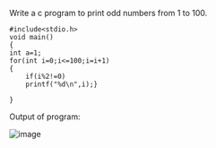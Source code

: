 Write a c program to print odd numbers from 1 to 100.


    #include<stdio.h>
    void main()
    {
    int a=1; 
    for(int i=0;i<=100;i=i+1)
    {
        if(i%2!=0)
        printf("%d\n",i);}
    
    }


Output of program:


![image](https://github.com/AklavyaSangra/Lab/assets/146859465/2ddd54db-e218-4b8b-821e-91864123dae1)

